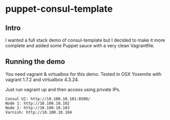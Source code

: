 # puppet-consul-template

## Intro

I wanted a full stack demo of consul-template but I decided to make it more complete and added some Puppet sauce with a very 
clean Vagrantfile.

## Running the demo

You need vagrant & virtualbox for this demo. Tested in OSX Yosemite with vagrant 1.7.2 and virtualbox 4.3.24.

Just run vagrant up and then access using private IPs.

```
Consul UI: http://10.100.10.101:8500/
Node 1: http://10.100.10.102
Node 2: http://10.100.10.103
Varnish: http://10.100.10.104
```
